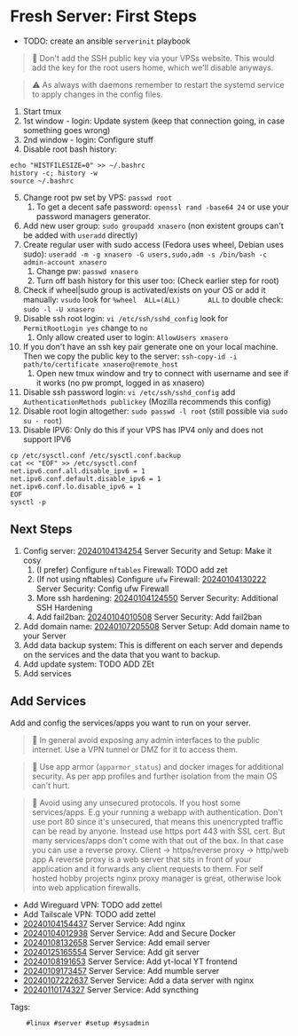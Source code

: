 # Fresh Server: First Steps

* TODO: create an ansible `serverinit` playbook

> 🧐 Don't add the SSH public key via your VPSs website. This would add the key
> for the root users home, which we'll disable anyways.

> ⚠️ As always with daemons remember to restart the systemd service to apply
> changes in the config files.

1. Start tmux
1. 1st window - login: Update system (keep that connection going, in case something goes wrong)
1. 2nd window - login: Configure stuff
1. Disable root bash history:

```
echo "HISTFILESIZE=0" >> ~/.bashrc
history -c; history -w
source ~/.bashrc
```

5. Change root pw set by VPS: `passwd root`
    1. To get a decent safe password: `openssl rand -base64 24` or use your password managers generator.
5. Add new user group: `sudo groupadd xnasero` (non existent groups can't be added with `useradd` directly)
5. Create regular user with sudo access (Fedora uses wheel, Debian uses sudo): `useradd -m -g xnasero -G users,sudo,adm -s /bin/bash -c admin-account xnasero`
    1. Change pw: `passwd xnasero`
    1. Turn off bash history for this user too: (Check earlier step for root)
5. Check if wheel|sudo group is activated/exists on your OS or add it manually: `vsudo` look for `%wheel  ALL=(ALL)       ALL` to double check: `sudo -l -U xnasero`
5. Disable ssh root login: `vi /etc/ssh/sshd_config` look for `PermitRootLogin yes` change to `no`
    1. Only allow created user to login: `AllowUsers xnasero`
5. If you don't have an ssh key pair generate one on your local machine. Then we copy the public key to the server: `ssh-copy-id -i path/to/certificate xnasero@remote_host`
    1. Open new tmux window and try to connect with username and see if it works (no pw prompt, logged in as xnasero)
5. Disable ssh password login: `vi /etc/ssh/sshd_config` add `AuthenticationMethods publickey` (Mozilla recommends this config)
5. Disable root login altogether: `sudo passwd -l root` (still possible via `sudo su - root`)
5. Disable IPV6: Only do this if your VPS has IPV4 only and does not support IPV6

```
cp /etc/sysctl.conf /etc/sysctl.conf.backup
cat << "EOF" >> /etc/sysctl.conf
net.ipv6.conf.all.disable_ipv6 = 1
net.ipv6.conf.default.disable_ipv6 = 1
net.ipv6.conf.lo.disable_ipv6 = 1
EOF
sysctl -p
```

## Next Steps

1. Config server: [20240104134254](/20240104134254/) Server Security and Setup: Make it cosy
    1. (I prefer) Configure `nftables` Firewall: TODO add zet
    1. (If not using nftables) Configure `ufw` Firewall: [20240104130222](/20240104130222/) Server Security: Config ufw Firewall
    1. More ssh hardening: [20240104124550](/20240104124550/) Server Security: Additional SSH Hardening
    1. Add fail2ban: [20240104010508](/20240104010508/) Server Security: Add fail2ban
1. Add domain name: [20240107205508](/20240107205508/) Server Setup: Add domain name to your Server
1. Add data backup system: This is different on each server and depends on the services and the data that you want to backup.
1. Add update system: TODO ADD ZEt
1. Add services

## Add Services

Add and config the services/apps you want to run on your server.

> 🧐 In general avoid exposing any admin interfaces to the public internet. Use
> a VPN tunnel or DMZ for it to access them.

> 🧐 Use app armor (`apparmor_status`) and docker images for additional
> security. As per app profiles and further isolation from the main OS can't
> hurt.

> 🧐 Avoid using any unsecured protocols. If you host some services/apps. E.g
> your running a webapp with authentication. Don't use port 80 since it's
> unsecured, that means this unencrypted traffic can be read by anyone. Instead use
> https port 443 with SSL cert. But many services/apps don't come with that out
> of the box. In that case you can use a reverse proxy. Client -> https/reverse
> proxy -> http/web app
> A reverse proxy is a web server that sits in front of your application and it
> forwards any client requests to them. For self hosted hobby projects nginx
> proxy manager is great, otherwise look into web application firewalls.

* Add Wireguard VPN: TODO add zettel
* Add Tailscale VPN: TODO add zettel
* [20240104154437](/20240104154437/) Server Service: Add nginx
* [20240104012938](/20240104012938/) Server Service: Add and Secure Docker
* [20240108132658](/20240108132658/) Server Service: Add email server
* [20240125165554](/20240125165554/) Server Service: Add git server
* [20240108191653](/20240108191653/) Server Service: Add yt-local YT frontend
* [20240109173457](/20240109173457/) Server Service: Add mumble server
* [20240107222637](/20240107222637/) Server Service: Add a data server with nginx
* [20240110174327](/20240110174327/) Server Service: Add syncthing

Tags:

        #linux #server #setup #sysadmin
